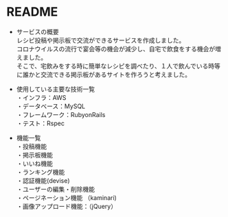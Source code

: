 # README

* サービスの概要  
レシピ投稿や掲示板で交流ができるサービスを作成しました。    
コロナウイルスの流行で宴会等の機会が減少し、自宅で飲食をする機会が増えました。  
そこで、宅飲みをする時に簡単なレシピを調べたり、１人で飲んでいる時等に誰かと交流できる掲示板があるサイトを作ろうと考えました。  


* 使用している主要な技術一覧  
・インフラ：AWS  
・データベース：MySQL  
・フレームワーク：RubyonRails  
・テスト：Rspec  

* 機能一覧  
・投稿機能    
・掲示板機能  
・いいね機能  
・ランキング機能  
・認証機能(devise)  
・ユーザーの編集・削除機能  
・ページネーション機能 （kaminari)  
・画像アップロード機能：（jQuery）  
